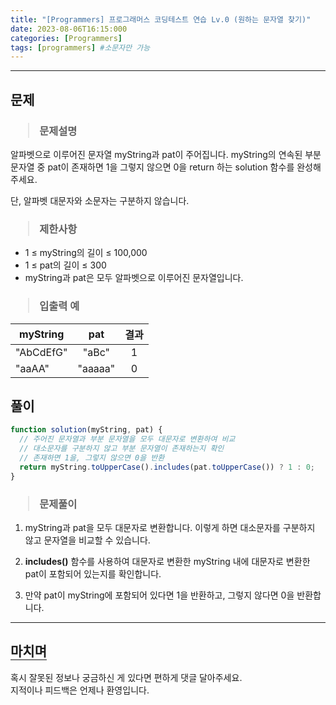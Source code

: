 ```yaml
---
title: "[Programmers] 프로그래머스 코딩테스트 연습 Lv.0 (원하는 문자열 찾기)"
date: 2023-08-06T16:15:000
categories: [Programmers]
tags: [programmers] #소문자만 가능
---
```


---

## <b>문제</b>

<h3><blockquote>문제설명
</blockquote></h3>

알파벳으로 이루어진 문자열 myString과 pat이 주어집니다. myString의 연속된 부분 문자열 중 pat이 존재하면 1을 그렇지 않으면 0을 return 하는 solution 함수를 완성해 주세요.

단, 알파벳 대문자와 소문자는 구분하지 않습니다.

<h3><blockquote>제한사항
</blockquote></h3>

- 1 ≤ myString의 길이 ≤ 100,000
- 1 ≤ pat의 길이 ≤ 300
- myString과 pat은 모두 알파벳으로 이루어진 문자열입니다.

<h3><blockquote>입출력 예
</blockquote></h3>

| myString  |   pat   | 결과 |
| --------- | :-----: | :--: |
| "AbCdEfG" |  "aBc"  |  1   |
| "aaAA"    | "aaaaa" |  0   |

## <b>풀이</b>

```js
function solution(myString, pat) {
  // 주어진 문자열과 부분 문자열을 모두 대문자로 변환하여 비교
  // 대소문자를 구분하지 않고 부분 문자열이 존재하는지 확인
  // 존재하면 1을, 그렇지 않으면 0을 반환
  return myString.toUpperCase().includes(pat.toUpperCase()) ? 1 : 0;
}
```

<h3><blockquote>문제풀이
</blockquote></h3>

1. myString과 pat을 모두 대문자로 변환합니다. 이렇게 하면 대소문자를 구분하지 않고 문자열을 비교할 수 있습니다.

2. <strong>includes()</strong> 함수를 사용하여 대문자로 변환한 myString 내에 대문자로 변환한 pat이 포함되어 있는지를 확인합니다.

3. 만약 pat이 myString에 포함되어 있다면 1을 반환하고, 그렇지 않다면 0을 반환합니다.

---

## <b style="border-bottom:2px solid gray"><b>마치며</b></b>

<P>혹시 잘못된 정보나 궁금하신 게 있다면 편하게 댓글 달아주세요.<br/>
지적이나 피드백은 언제나 환영입니다.</p>

